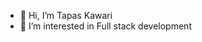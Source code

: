 - 👋 Hi, I’m Tapas Kawari
- 👀 I’m interested in Full stack development

<!---
tapas123-art/tapas123-art is a ✨ special ✨ repository because its `README.md` (this file) appears on your GitHub profile.
You can click the Preview link to take a look at your changes.
--->
